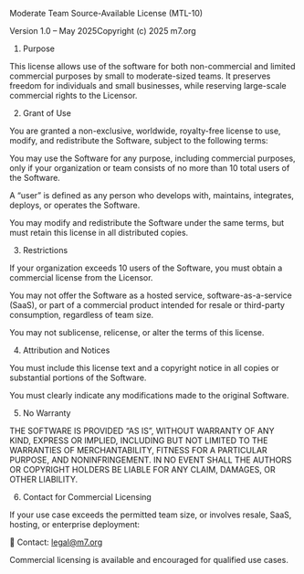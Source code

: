 Moderate Team Source-Available License (MTL-10)

Version 1.0 – May 2025Copyright (c) 2025 m7.org

1. Purpose

This license allows use of the software for both non-commercial and limited commercial purposes by small to moderate-sized teams. It preserves freedom for individuals and small businesses, while reserving large-scale commercial rights to the Licensor.

2. Grant of Use

You are granted a non-exclusive, worldwide, royalty-free license to use, modify, and redistribute the Software, subject to the following terms:

You may use the Software for any purpose, including commercial purposes, only if your organization or team consists of no more than 10 total users of the Software.

A “user” is defined as any person who develops with, maintains, integrates, deploys, or operates the Software.

You may modify and redistribute the Software under the same terms, but must retain this license in all distributed copies.

3. Restrictions

If your organization exceeds 10 users of the Software, you must obtain a commercial license from the Licensor.

You may not offer the Software as a hosted service, software-as-a-service (SaaS), or part of a commercial product intended for resale or third-party consumption, regardless of team size.

You may not sublicense, relicense, or alter the terms of this license.

4. Attribution and Notices

You must include this license text and a copyright notice in all copies or substantial portions of the Software.

You must clearly indicate any modifications made to the original Software.

5. No Warranty

THE SOFTWARE IS PROVIDED “AS IS”, WITHOUT WARRANTY OF ANY KIND, EXPRESS OR IMPLIED, INCLUDING BUT NOT LIMITED TO THE WARRANTIES OF MERCHANTABILITY, FITNESS FOR A PARTICULAR PURPOSE, AND NONINFRINGEMENT. IN NO EVENT SHALL THE AUTHORS OR COPYRIGHT HOLDERS BE LIABLE FOR ANY CLAIM, DAMAGES, OR OTHER LIABILITY.

6. Contact for Commercial Licensing

If your use case exceeds the permitted team size, or involves resale, SaaS, hosting, or enterprise deployment:

📧 Contact: legal@m7.org

Commercial licensing is available and encouraged for qualified use cases.